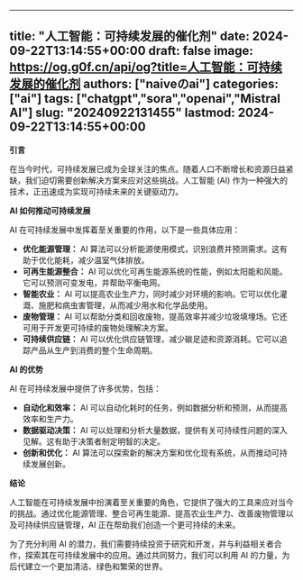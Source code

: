 
---
title: "人工智能：可持续发展的催化剂"
date: 2024-09-22T13:14:55+00:00
draft: false
image: https://og.g0f.cn/api/og?title=人工智能：可持续发展的催化剂
authors: ["naiveのai"]
categories: ["ai"]
tags: ["chatgpt","sora","openai","Mistral AI"]
slug: "20240922131455"
lastmod: 2024-09-22T13:14:55+00:00
---
**引言**

在当今时代，可持续发展已成为全球关注的焦点。随着人口不断增长和资源日益紧缺，我们迫切需要创新解决方案来应对这些挑战。人工智能 (AI) 作为一种强大的技术，正迅速成为实现可持续未来的关键驱动力。

**AI 如何推动可持续发展**

AI 在可持续发展中发挥着至关重要的作用，以下是一些具体应用：

- **优化能源管理：** AI 算法可以分析能源使用模式，识别浪费并预测需求。这有助于优化能耗，减少温室气体排放。
- **可再生能源整合：** AI 可以优化可再生能源系统的性能，例如太阳能和风能。它可以预测可变发电，并帮助平衡电网。
- **智能农业：** AI 可以提高农业生产力，同时减少对环境的影响。它可以优化灌溉、施肥和病虫害管理，从而减少用水和化学品使用。
- **废物管理：** AI 可以帮助分类和回收废物，提高效率并减少垃圾填埋场。它还可用于开发更可持续的废物处理解决方案。
- **可持续供应链：** AI 可以优化供应链管理，减少碳足迹和资源消耗。它可以追踪产品从生产到消费的整个生命周期。

**AI 的优势**

AI 在可持续发展中提供了许多优势，包括：

- **自动化和效率：** AI 可以自动化耗时的任务，例如数据分析和预测，从而提高效率和生产力。
- **数据驱动决策：** AI 可以处理和分析大量数据，提供有关可持续性问题的深入见解。这有助于决策者制定明智的决定。
- **创新和优化：** AI 算法可以探索新的解决方案和优化现有系统，从而推动可持续发展创新。

**结论**

人工智能在可持续发展中扮演着至关重要的角色，它提供了强大的工具来应对当今的挑战。通过优化能源管理、整合可再生能源、提高农业生产力、改善废物管理以及可持续供应链管理，AI 正在帮助我们创造一个更可持续的未来。

为了充分利用 AI 的潜力，我们需要持续投资于研究和开发，并与利益相关者合作，探索其在可持续发展中的应用。通过共同努力，我们可以利用 AI 的力量，为后代建立一个更加清洁、绿色和繁荣的世界。